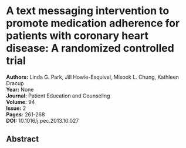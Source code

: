 # A text messaging intervention to promote medication adherence for patients with coronary heart disease: A randomized controlled trial

**Authors:** Linda G. Park, Jill Howie-Esquivel, Misook L. Chung, Kathleen Dracup  
**Year:** None  
**Journal:** Patient Education and Counseling  
**Volume:** 94  
**Issue:** 2  
**Pages:** 261-268  
**DOI:** 10.1016/j.pec.2013.10.027  

## Abstract


